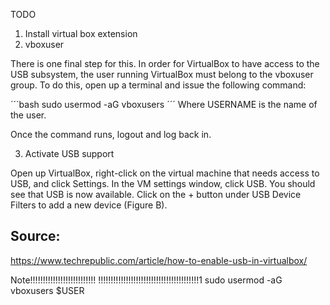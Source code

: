 TODO
1. Install virtual box extension
2. vboxuser

There is one final step for this. In order for VirtualBox to have access to the USB subsystem, the user running VirtualBox must belong to the vboxuser group. To do this, open up a terminal and issue the following command:

´´´bash
sudo usermod -aG vboxusers <USERNAME>
´´´
Where USERNAME is the name of the user.

Once the command runs, logout and log back in.

3. Activate USB support

Open up VirtualBox, right-click on the virtual machine that needs access to USB, and click Settings. In the VM settings window, click USB. You should see that USB is now available. Click on the + button under USB Device Filters to add a new device (Figure B).


## Source:
<https://www.techrepublic.com/article/how-to-enable-usb-in-virtualbox/>

Note!!!!!!!!!!!!!!!!!!!!!!!!!!
!!!!!!!!!!!!!!!!!!!!!!!!!!!!!!!!!!!!!!!!1
sudo usermod -aG vboxusers $USER